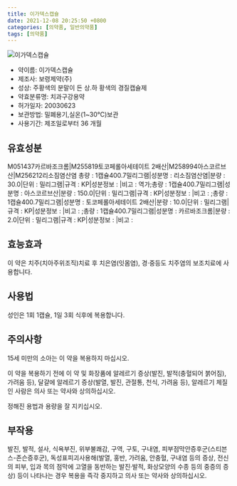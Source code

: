 ```yaml
---
title: 이가덱스캡슐
date: 2021-12-08 20:25:50 +0800
categories: [의약품, 일반의약품]
tags: [의약품]
---
```

![이가덱스캡슐](https://nedrug.mfds.go.kr/pbp/cmn/itemImageDownload/1Ml1y5tPwUZ)

- 약이름: 이가덱스캡슐
- 제조사: 보령제약(주)
- 성상: 주황색의 분말이 든 상․하 황색의 경질캡슐제
- 약효분류명: 치과구강용약
- 허가일자: 20030623
- 보관방법: 밀폐용기,실온(1~30℃)보관
- 사용기간: 제조일로부터 36 개월
## 유효성분
M051437카르바조크롬|M255819토코페롤아세테이트 2배산|M258994아스코르브산|M256212리소짐염산염
총량 : 1캡슐400.7밀리그램|성분명 : 리소짐염산염|분량 : 30.0|단위 : 밀리그램|규격 : KP|성분정보 : |비고 : 역가;총량 : 1캡슐400.7밀리그램|성분명 : 아스코르브산|분량 : 150.0|단위 : 밀리그램|규격 : KP|성분정보 : |비고 : ;총량 : 1캡슐400.7밀리그램|성분명 : 토코페롤아세테이트 2배산|분량 : 10.0|단위 : 밀리그램|규격 : KP|성분정보 : |비고 : ;총량 : 1캡슐400.7밀리그램|성분명 : 카르바조크롬|분량 : 2.0|단위 : 밀리그램|규격 : KP|성분정보 : |비고 :
## 효능효과
이 약은 치주(치아주위조직)치료 후 치은염(잇몸염), 경·중등도 치주염의 보조치료에 사용합니다.

## 사용법
성인은 1회 1캡슐, 1일 3회 식후에 복용합니다.

## 주의사항
15세 미만의 소아는 이 약을 복용하지 마십시오.

이 약을 복용하기 전에 이 약 및 화장품에 알레르기 증상(발진, 발적(충혈되어 붉어짐), 가려움 등), 달걀에 알레르기 증상(발열, 발진, 관절통, 천식, 가려움 등), 알레르기 체질인 사람은 의사 또는 약사와 상의하십시오.

정해진 용법과 용량을 잘 지키십시오.

## 부작용
발진, 발적, 설사, 식욕부진, 위부불쾌감, 구역, 구토, 구내염, 피부점막안증후군(스티븐스-존슨증후군), 독성표피괴사용해(발열, 홍반, 가려움, 안충혈, 구내염 등의 증상, 전신의 피부, 입과 목의 점막에 고열을 동반하는 발진·발적, 화상모양의 수종 등의 중증의 증상) 등이 나타나는 경우 복용을 즉각 중지하고 의사 또는 약사와 상의하십시오.

